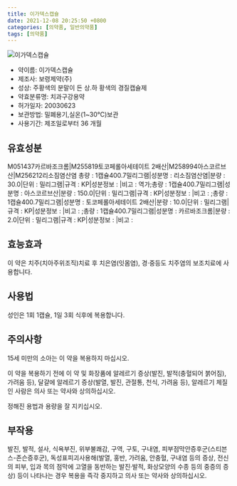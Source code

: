 ```yaml
---
title: 이가덱스캡슐
date: 2021-12-08 20:25:50 +0800
categories: [의약품, 일반의약품]
tags: [의약품]
---
```

![이가덱스캡슐](https://nedrug.mfds.go.kr/pbp/cmn/itemImageDownload/1Ml1y5tPwUZ)

- 약이름: 이가덱스캡슐
- 제조사: 보령제약(주)
- 성상: 주황색의 분말이 든 상․하 황색의 경질캡슐제
- 약효분류명: 치과구강용약
- 허가일자: 20030623
- 보관방법: 밀폐용기,실온(1~30℃)보관
- 사용기간: 제조일로부터 36 개월
## 유효성분
M051437카르바조크롬|M255819토코페롤아세테이트 2배산|M258994아스코르브산|M256212리소짐염산염
총량 : 1캡슐400.7밀리그램|성분명 : 리소짐염산염|분량 : 30.0|단위 : 밀리그램|규격 : KP|성분정보 : |비고 : 역가;총량 : 1캡슐400.7밀리그램|성분명 : 아스코르브산|분량 : 150.0|단위 : 밀리그램|규격 : KP|성분정보 : |비고 : ;총량 : 1캡슐400.7밀리그램|성분명 : 토코페롤아세테이트 2배산|분량 : 10.0|단위 : 밀리그램|규격 : KP|성분정보 : |비고 : ;총량 : 1캡슐400.7밀리그램|성분명 : 카르바조크롬|분량 : 2.0|단위 : 밀리그램|규격 : KP|성분정보 : |비고 :
## 효능효과
이 약은 치주(치아주위조직)치료 후 치은염(잇몸염), 경·중등도 치주염의 보조치료에 사용합니다.

## 사용법
성인은 1회 1캡슐, 1일 3회 식후에 복용합니다.

## 주의사항
15세 미만의 소아는 이 약을 복용하지 마십시오.

이 약을 복용하기 전에 이 약 및 화장품에 알레르기 증상(발진, 발적(충혈되어 붉어짐), 가려움 등), 달걀에 알레르기 증상(발열, 발진, 관절통, 천식, 가려움 등), 알레르기 체질인 사람은 의사 또는 약사와 상의하십시오.

정해진 용법과 용량을 잘 지키십시오.

## 부작용
발진, 발적, 설사, 식욕부진, 위부불쾌감, 구역, 구토, 구내염, 피부점막안증후군(스티븐스-존슨증후군), 독성표피괴사용해(발열, 홍반, 가려움, 안충혈, 구내염 등의 증상, 전신의 피부, 입과 목의 점막에 고열을 동반하는 발진·발적, 화상모양의 수종 등의 중증의 증상) 등이 나타나는 경우 복용을 즉각 중지하고 의사 또는 약사와 상의하십시오.

